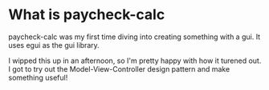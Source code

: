 # What is paycheck-calc

   paycheck-calc was my first time diving into creating something with a gui. It uses
egui as the gui library. 

   I wipped this up in an afternoon, so I'm pretty happy with how it turened out. I 
got to try out the Model-View-Controller design pattern and make something useful!
